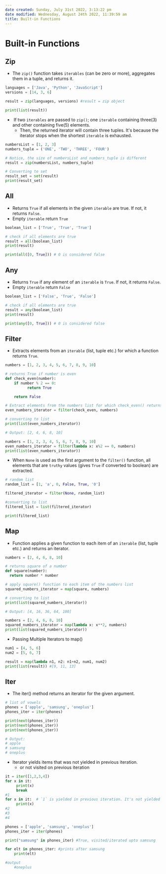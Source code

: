 ```yaml
---
date created: Sunday, July 31st 2022, 3:13:22 pm
date modified: Wednesday, August 24th 2022, 11:39:59 am
title: Built-in Functions
---
```


# Built-in Functions

## Zip

- The `zip()` function takes `iterables` (can be zero or more), aggregates them in a tuple, and returns it.

```python
languages = ['Java', 'Python', 'JavaScript']
versions = [14, 3, 6]

result = zip(languages, versions) #result = zip object

print(list(result))
```

-  If two `iterables` are passed to `zip()`; one `iterable` containing three(3) and other containing five(5) elements.
	- Then, the returned iterator will contain three tuples. It's because the iterator stops when the shortest `iterable` is exhausted.

```python
numbersList = [1, 2, 3]
numbers_tuple = ('ONE', 'TWO', 'THREE', 'FOUR')

# Notice, the size of numbersList and numbers_tuple is different
result = zip(numbersList, numbers_tuple)

# Converting to set
result_set = set(result)
print(result_set)
```

## All

- Returns `True` if all elements in the given `iterable` are true. If not, it returns `False`.
- Empty `iterable` return `True`

```python
boolean_list = ['True', 'True', 'True']

# check if all elements are true
result = all(boolean_list)
print(result)

print(all([0, True])) # 0 is considered false
```

## Any

- Returns `True` if any element of an `iterable` is `True`. If not, it returns `False`.
- Empty `iterable` return `False`

```python
boolean_list = ['False', 'True', 'False']

# check if all elements are true
result = any(boolean_list)
print(result)

print(any([0, True])) # 0 is considered false
```

## Filter

- Extracts elements from an `iterable` (list, tuple etc.) for which a function returns `True`.

```python
numbers = [1, 2, 3, 4, 5, 6, 7, 8, 9, 10]

# returns True if number is even
def check_even(number):
    if number % 2 == 0:
          return True  

    return False

# Extract elements from the numbers list for which check_even() returns True
even_numbers_iterator = filter(check_even, numbers)

# converting to list
print(list(even_numbers_iterator))

# Output: [2, 4, 6, 8, 10]
```

```python
numbers = [1, 2, 3, 4, 5, 6, 7, 8, 9, 10]
even_numbers_iterator = filter(lambda x: x%2 == 0, numbers)
print(list(even_numbers_iterator))
```

- When `None` is used as the first argument to the `filter()` function, all elements that are `truthy` values (gives `True` if converted to boolean) are extracted.

```python
# random list
random_list = [1, 'a', 0, False, True, '0']

filtered_iterator = filter(None, random_list)

#converting to list
filtered_list = list(filtered_iterator)

print(filtered_list)
```

## Map

- Function applies a given function to each item of an `iterable` (list, tuple etc.) and returns an iterator.

```python
numbers = [2, 4, 6, 8, 10]

# returns square of a number
def square(number):
  return number * number

# apply square() function to each item of the numbers list
squared_numbers_iterator = map(square, numbers)

# converting to list
print(list(squared_numbers_iterator))

# Output: [4, 16, 36, 64, 100]
```

```python
numbers = [2, 4, 6, 8, 10]
squared_numbers_iterator = map(lambda x: x**2, numbers)
print(list(squared_numbers_iterator))
```

- Passing Multiple Iterators to map()

```python
num1 = [4, 5, 6]
num2 = [5, 6, 7]

result = map(lambda n1, n2: n1+n2, num1, num2)
print(list(result)) #[9, 11, 13]
```

## Iter

- The iter() method returns an iterator for the given argument.

```python
# list of vowels
phones = ['apple', 'samsung', 'oneplus']
phones_iter = iter(phones)

print(next(phones_iter))   
print(next(phones_iter))    
print(next(phones_iter))    

# Output:
# apple
# samsung
# oneplus
```

- Iterator yields items that was not yielded in previous iteration.
	- or not visited on previous iteration

```python
it = iter([1,2,3,4])
for x in it:
     print(x)
     break
#1
for x in it:  # `1` is yielded in previous iteration. It's not yielded here.
     print(x)
#2
#3
#4
```

```python
phones = ['apple', 'samsung', 'oneplus']
phones_iter = iter(phones)

print("samsung" in phones_iter) #True, visited/iterated upto samsung

for elt in phones_iter: #prints after samsung
    print(elt)

#output
	#oneplus
```

